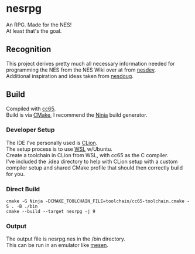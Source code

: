 # nesrpg
An RPG. Made for the NES!  
At least that's the goal.

## Recognition
This project derives pretty much all necessary information needed for programming the NES from
the NES Wiki over at from [nesdev](https://www.nesdev.org/).  
Additional inspiration and ideas taken from [nesdoug](https://nesdoug.com).

## Build
Compiled with [cc65](https://cc65.github.io/).  
Build is via [CMake](https://cmake.org/), I recommend the [Ninja](https://ninja-build.org/) build generator.  

### Developer Setup
The IDE I've personally used is [CLion](https://www.jetbrains.com/clion/).  
The setup process is to use [WSL](https://learn.microsoft.com/en-us/windows/wsl/install) w/Ubuntu.  
Create a toolchain in CLion from WSL, with cc65 as the C compiler.  
I've included the .idea directory to help with CLion setup with a custom compiler setup and shared CMake profile that should then correctly build for you.

### Direct Build

    cmake -G Ninja -DCMAKE_TOOLCHAIN_FILE=toolchain/cc65-toolchain.cmake -S . -B ./bin
    cmake --build --target nesrpg -j 9

### Output
The output file is nesrpg.nes in the /bin directory.  
This can be run in an emulator like [mesen](https://www.mesen.ca/).  